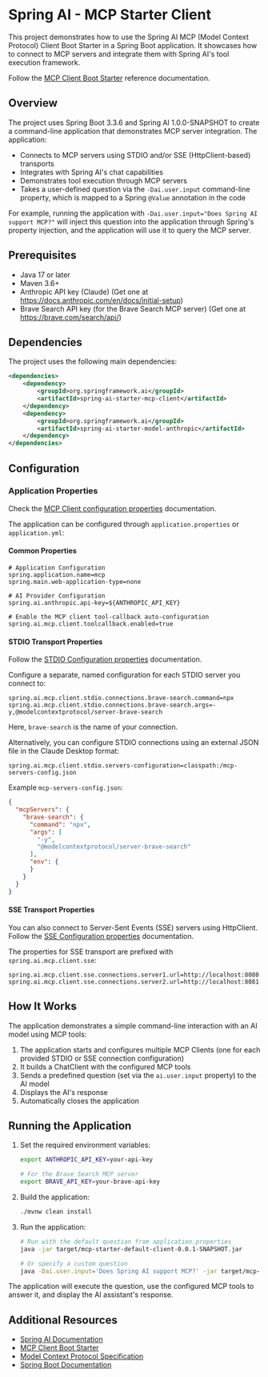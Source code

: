 # Spring AI - MCP Starter Client

This project demonstrates how to use the Spring AI MCP (Model Context Protocol) Client Boot Starter in a Spring Boot application. It showcases how to connect to MCP servers and integrate them with Spring AI's tool execution framework.

Follow the [MCP Client Boot Starter](https://docs.spring.io/spring-ai/reference/api/mcp/mcp-client-boot-starter-docs.html) reference documentation.

## Overview

The project uses Spring Boot 3.3.6 and Spring AI 1.0.0-SNAPSHOT to create a command-line application that demonstrates MCP server integration. The application:
- Connects to MCP servers using STDIO and/or SSE (HttpClient-based) transports
- Integrates with Spring AI's chat capabilities
- Demonstrates tool execution through MCP servers
- Takes a user-defined question via the `-Dai.user.input` command-line property, which is mapped to a Spring `@Value` annotation in the code

For example, running the application with `-Dai.user.input="Does Spring AI support MCP?"` will inject this question into the application through Spring's property injection, and the application will use it to query the MCP server.

## Prerequisites

- Java 17 or later
- Maven 3.6+
- Anthropic API key (Claude) (Get one at https://docs.anthropic.com/en/docs/initial-setup)
- Brave Search API key (for the Brave Search MCP server) (Get one at https://brave.com/search/api/)

## Dependencies

The project uses the following main dependencies:

```xml
<dependencies>
    <dependency>
        <groupId>org.springframework.ai</groupId>
        <artifactId>spring-ai-starter-mcp-client</artifactId>
    </dependency>
    <dependency>
        <groupId>org.springframework.ai</groupId>
        <artifactId>spring-ai-starter-model-anthropic</artifactId>
    </dependency>
</dependencies>
```

## Configuration

### Application Properties

Check the [MCP Client configuration properties](https://docs.spring.io/spring-ai/reference/api/mcp/mcp-client-boot-starter-docs.html#_configuration_properties) documentation.

The application can be configured through `application.properties` or `application.yml`:

#### Common Properties
```properties
# Application Configuration
spring.application.name=mcp
spring.main.web-application-type=none

# AI Provider Configuration
spring.ai.anthropic.api-key=${ANTHROPIC_API_KEY}

# Enable the MCP client tool-callback auto-configuration
spring.ai.mcp.client.toolcallback.enabled=true
```

#### STDIO Transport Properties

Follow the [STDIO Configuration properties](https://docs.spring.io/spring-ai/reference/api/mcp/mcp-client-boot-starter-docs.html#_stdio_transport_properties) documentation.

Configure a separate, named configuration for each STDIO server you connect to:

```properties
spring.ai.mcp.client.stdio.connections.brave-search.command=npx
spring.ai.mcp.client.stdio.connections.brave-search.args=-y,@modelcontextprotocol/server-brave-search
```

Here, `brave-search` is the name of your connection.

Alternatively, you can configure STDIO connections using an external JSON file in the Claude Desktop format:

```properties
spring.ai.mcp.client.stdio.servers-configuration=classpath:/mcp-servers-config.json
```

Example `mcp-servers-config.json`:

```json
{
  "mcpServers": {
    "brave-search": {
      "command": "npx",
      "args": [
        "-y",
        "@modelcontextprotocol/server-brave-search"
      ],
      "env": {
      }
    }
  }
}
```

#### SSE Transport Properties

You can also connect to Server-Sent Events (SSE) servers using HttpClient.
Follow the [SSE Configuration properties](https://docs.spring.io/spring-ai/reference/api/mcp/mcp-client-boot-starter-docs.html#_sse_transport_properties) documentation.

The properties for SSE transport are prefixed with `spring.ai.mcp.client.sse`:

```properties
spring.ai.mcp.client.sse.connections.server1.url=http://localhost:8080
spring.ai.mcp.client.sse.connections.server2.url=http://localhost:8081
```

## How It Works

The application demonstrates a simple command-line interaction with an AI model using MCP tools:

1. The application starts and configures multiple MCP Clients (one for each provided STDIO or SSE connection configuration)
2. It builds a ChatClient with the configured MCP tools
3. Sends a predefined question (set via the `ai.user.input` property) to the AI model
4. Displays the AI's response
5. Automatically closes the application

## Running the Application

1. Set the required environment variables:
   ```bash
   export ANTHROPIC_API_KEY=your-api-key
   
   # For the Brave Search MCP server
   export BRAVE_API_KEY=your-brave-api-key
   ```

2. Build the application:
   ```bash   
   ./mvnw clean install
   ```

3. Run the application:
   ```bash   
   # Run with the default question from application.properties
   java -jar target/mcp-starter-default-client-0.0.1-SNAPSHOT.jar
   
   # Or specify a custom question
   java -Dai.user.input='Does Spring AI support MCP?' -jar target/mcp-starter-default-client-0.0.1-SNAPSHOT.jar
   ```

The application will execute the question, use the configured MCP tools to answer it, and display the AI assistant's response.

## Additional Resources

- [Spring AI Documentation](https://docs.spring.io/spring-ai/reference/)
- [MCP Client Boot Starter](https://docs.spring.io/spring-ai/reference/api/mcp/mcp-client-boot-starter-docs.html)
- [Model Context Protocol Specification](https://modelcontextprotocol.github.io/specification/)
- [Spring Boot Documentation](https://docs.spring.io/spring-boot/docs/current/reference/html/)
